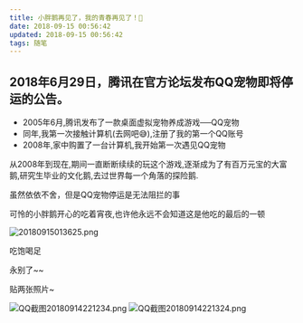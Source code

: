 ```yaml
---
title: 小胖鹅再见了，我的青春再见了！🐧
date: 2018-09-15 00:56:42
updated: 2018-09-15 00:56:42
tags: 随笔
---
```


## 2018年6月29日，腾讯在官方论坛发布QQ宠物即将停运的公告。

- 2005年6月,腾讯发布了一款桌面虚拟宠物养成游戏──QQ宠物
- 同年,我第一次接触计算机(去网吧😅),注册了我的第一个QQ账号
- 2008年,家中购置了一台计算机,我开始第一次遇见QQ宠物

从2008年到现在,期间一直断断续续的玩这个游戏,逐渐成为了有百万元宝的大富鹅,研究生毕业的文化鹅,去过世界每一个角落的探险鹅.

虽然依依不舍，但是QQ宠物停运是无法阻拦的事

可怜的小胖鹅开心的吃着宵夜,也许他永远不会知道这是他吃的最后的一顿

![20180915013625.png](https://up.sowevo.com/history/5b9bf26a345c8.png)

<!-- more -->

吃饱喝足

永别了~~









贴两张照片~

![QQ截图20180914221234.png](https://up.sowevo.com/history/5b9bf3122b02b.png)
![QQ截图20180914221324.png](https://up.sowevo.com/history/5b9bf33516fa4.png)





